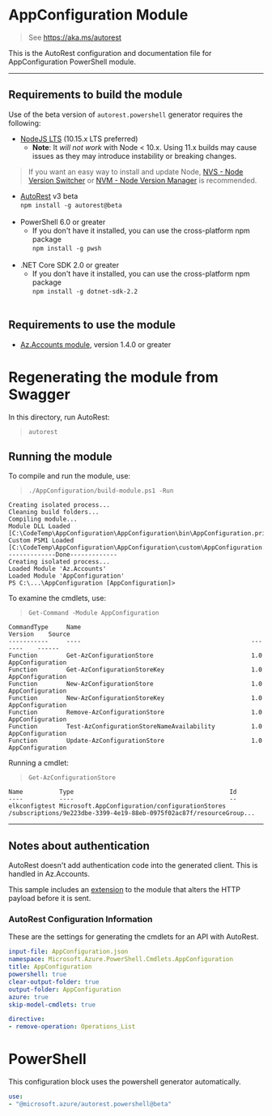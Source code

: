 # AppConfiguration Module
> See https://aka.ms/autorest

This is the AutoRest configuration and documentation file for AppConfiguration PowerShell module.

---
## Requirements to build the module
Use of the beta version of `autorest.powershell` generator requires the following:
- [NodeJS LTS](https://nodejs.org) (10.15.x LTS preferred)
  - **Note**: It *will not work* with Node < 10.x. Using 11.x builds may cause issues as they may introduce instability or breaking changes.
> If you want an easy way to install and update Node, [NVS - Node Version Switcher](../nodejs/installing-via-nvs.md) or [NVM - Node Version Manager](../nodejs/installing-via-nvm.md) is recommended.
- [AutoRest](https://aka.ms/autorest) v3 beta <br> `npm install -g autorest@beta ` <br>&nbsp;
- PowerShell 6.0 or greater
  - If you don't have it installed, you can use the cross-platform npm package <br> `npm install -g pwsh` <br>&nbsp;
- .NET Core SDK 2.0 or greater
  - If you don't have it installed, you can use the cross-platform npm package <br> `npm install -g dotnet-sdk-2.2 ` <br>&nbsp;

## Requirements to use the module
- [Az.Accounts module](https://www.powershellgallery.com/packages/Az.Accounts/), version 1.4.0 or greater

# Regenerating the module from Swagger
In this directory, run AutoRest:
> `autorest`

## Running the module 
To compile and run the module, use:
> `./AppConfiguration/build-module.ps1 -Run`

``` text
Creating isolated process...
Cleaning build folders...
Compiling module...
Module DLL Loaded [C:\CodeTemp\AppConfiguration\AppConfiguration\bin\AppConfiguration.private.dll]
Custom PSM1 Loaded [C:\CodeTemp\AppConfiguration\AppConfiguration\custom\AppConfiguration.custom.psm1]
-------------Done-------------
Creating isolated process...
Loaded Module 'Az.Accounts'
Loaded Module 'AppConfiguration'
PS C:\...\AppConfiguration [AppConfiguration]>
```

To examine the cmdlets, use:
> `Get-Command -Module AppConfiguration`

``` text
CommandType     Name                                               Version    Source
-----------     ----                                               -------    ------
Function        Get-AzConfigurationStore                           1.0        AppConfiguration
Function        Get-AzConfigurationStoreKey                        1.0        AppConfiguration
Function        New-AzConfigurationStore                           1.0        AppConfiguration
Function        New-AzConfigurationStoreKey                        1.0        AppConfiguration
Function        Remove-AzConfigurationStore                        1.0        AppConfiguration
Function        Test-AzConfigurationStoreNameAvailability          1.0        AppConfiguration
Function        Update-AzConfigurationStore                        1.0        AppConfiguration
```

Running a cmdlet:
> `Get-AzConfigurationStore`

``` text
Name          Type                                           Id
----          ----                                           --
elkconfigtest Microsoft.AppConfiguration/configurationStores /subscriptions/9e223dbe-3399-4e19-88eb-0975f02ac87f/resourceGroup...
```
---
## Notes about authentication
AutoRest doesn't add authentication code into the generated client. This is handled in Az.Accounts.

This sample includes an [extension](./AppConfiguration/generated/Module.cs) to the module that alters the HTTP payload before it is sent.

### AutoRest Configuration Information
These are the settings for generating the cmdlets for an API with AutoRest.

``` yaml
input-file: AppConfiguration.json
namespace: Microsoft.Azure.PowerShell.Cmdlets.AppConfiguration
title: AppConfiguration
powershell: true
clear-output-folder: true
output-folder: AppConfiguration
azure: true
skip-model-cmdlets: true

directive:
- remove-operation: Operations_List
```

# PowerShell
This configuration block uses the powershell generator automatically.

``` yaml
use:
- "@microsoft.azure/autorest.powershell@beta"

```
